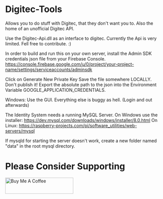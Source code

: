 # Digitec-Tools
Allows you to do stuff with Digitec, that they don't want you to. Also the home of an unofficial Digitec API.

Use the Digitec-Api.dll as an interface to digitec. Currently the Api is very limited. Fell free to contribute. :)


In order to build and run this on your own server, install the Admin SDK credentials json file from your Firebase Console.
https://console.firebase.google.com/u/0/project/your-project-name/settings/serviceaccounts/adminsdk

Click on Generate New Private Key
Save the file somewhere LOCALLY. Don't publish it!
Export the absolute path to the json into the Environment Variable GOOGLE_APPLICATION_CREDENTIALS.

Windows: Use the GUI. Everything else is buggy as hell. (Login and out afterwards)

The Identity System needs a running MySQL Server.
On Windows use the installer: https://dev.mysql.com/downloads/windows/installer/8.0.html
On Linux: https://raspberry-projects.com/pi/software_utilities/web-servers/mysql

If mysqld for starting the server doesn't work, create a new folder named "data" in the root mysql directory.

# Please Consider Supporting
<a href="https://www.buymeacoffee.com/KevinMueller" target="_blank"><img src="https://cdn.buymeacoffee.com/buttons/default-orange.png" alt="Buy Me A Coffee" style="height: 51px !important;width: 217px !important;" ></a>
